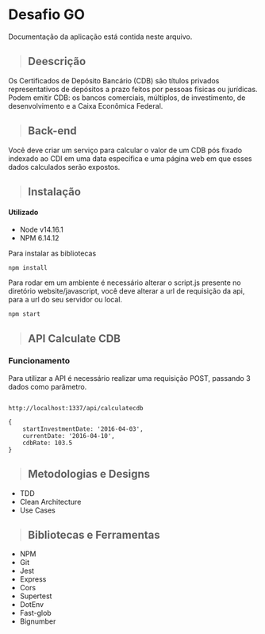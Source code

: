 # Desafio GO
Documentação da aplicação está contida neste arquivo.
> ## Deescrição
<p>Os Certificados de Depósito Bancário (CDB) são títulos privados representativos de depósitos a prazo feitos por pessoas físicas ou jurídicas. Podem emitir CDB: os bancos comerciais, múltiplos, de investimento, de desenvolvimento e a Caixa Econômica Federal.</p>

>## Back-end
<p>Você deve criar um serviço para calcular o valor de um CDB pós fixado indexado ao CDI em uma data específica e uma página web em que esses dados calculados serão expostos.</p>

> ## Instalação
#### Utilizado
- Node v14.16.1
- NPM 6.14.12

Para instalar as bibliotecas
```
npm install
```

Para rodar em um ambiente é necessário alterar o script.js presente no diretório website/javascript, você deve alterar a url de requisição da api, para a url do seu servidor ou local.
```
npm start

```

> ## API Calculate CDB
### Funcionamento

Para utilizar a API é necessário realizar uma requisição POST, passando 3 dados como parâmetro.
```

http://localhost:1337/api/calculatecdb

``` 

```
{
    startInvestmentDate: '2016-04-03',
    currentDate: '2016-04-10',
    cdbRate: 103.5
}
```

> ## Metodologias e Designs

* TDD
* Clean Architecture
* Use Cases

> ## Bibliotecas e Ferramentas

* NPM
* Git
* Jest
* Express
* Cors
* Supertest
* DotEnv
* Fast-glob
* Bignumber 